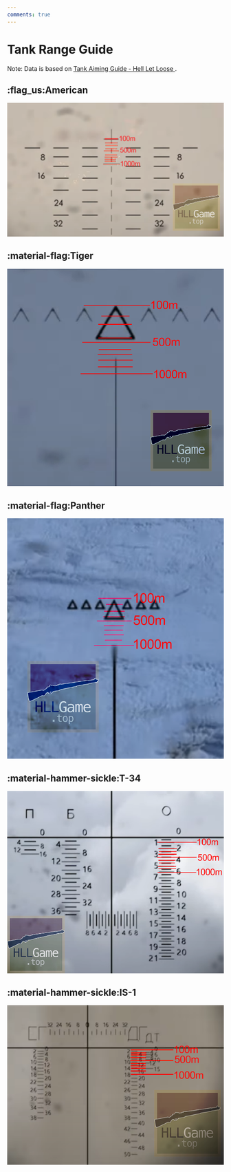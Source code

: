 ```yaml
---
comments: true
---
```

# Tank Range Guide
Note: Data is based on [Tank Aiming Guide - Hell Let Loose
](https://www.youtube.com/watch?v=cGPISrnsp4Y).

## :flag_us:American
![](tankrange/tankrange_american_range.png)

## :material-flag:Tiger
![](tankrange/tankrange_tiger_range.png)

## :material-flag:Panther
![](tankrange/tankrange_panther_range.png)

## :material-hammer-sickle:T-34
![](tankrange/tankrange_t34_range.png)

## :material-hammer-sickle:IS-1
![](tankrange/tankrange_is1_range.png)